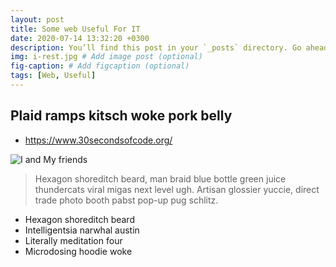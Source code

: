 ```yaml
---
layout: post
title: Some web Useful For IT
date: 2020-07-14 13:32:20 +0300
description: You’ll find this post in your `_posts` directory. Go ahead and edit it and re-build the site to see your changes. # Add post description (optional)
img: i-rest.jpg # Add image post (optional)
fig-caption: # Add figcaption (optional)
tags: [Web, Useful]
---
```


## Plaid ramps kitsch woke pork belly
* https://www.30secondsofcode.org/

![I and My friends]({{site.baseurl}}/assets/img/we-in-rest.jpg)



>Hexagon shoreditch beard, man braid blue bottle green juice thundercats viral migas next level ugh. Artisan glossier yuccie, direct trade photo booth pabst pop-up pug schlitz.


* Hexagon shoreditch beard
* Intelligentsia narwhal austin
* Literally meditation four
* Microdosing hoodie woke
